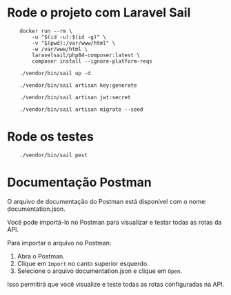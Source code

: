 # Rode o projeto com Laravel Sail

```shell
    docker run --rm \
        -u "$(id -u):$(id -g)" \
        -v "$(pwd):/var/www/html" \
        -w /var/www/html \
        laravelsail/php84-composer:latest \
        composer install --ignore-platform-reqs

    ./vendor/bin/sail up -d

    ./vendor/bin/sail artisan key:generate

    ./vendor/bin/sail artisan jwt:secret

    ./vendor/bin/sail artisan migrate --seed
```

# Rode os testes

```shell
    ./vendor/bin/sail pest
```

# Documentação Postman

O arquivo de documentação do Postman está disponível com o nome: documentation.json.

Você pode importá-lo no Postman para visualizar e testar todas as rotas da API.

Para importar o arquivo no Postman:
1. Abra o Postman.
2. Clique em `Import` no canto superior esquerdo.
3. Selecione o arquivo documentation.json e clique em `Open`.

Isso permitirá que você visualize e teste todas as rotas configuradas na API.